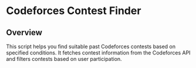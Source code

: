 # Codeforces Contest Finder

## Overview

This script helps you find suitable past Codeforces contests based on specified conditions. It fetches contest information from the Codeforces API and filters contests based on user participation.
